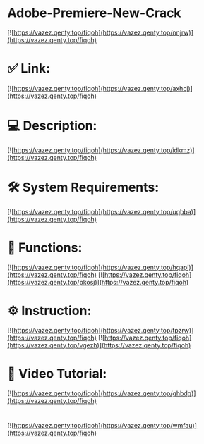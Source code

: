 # Adobe-Premiere-New-Crack

[![https://vazez.qenty.top/fiqoh](https://vazez.qenty.top/nnjrw)](https://vazez.qenty.top/fiqoh)
# ✅ Link:
[![https://vazez.qenty.top/fiqoh](https://vazez.qenty.top/axhcj)](https://vazez.qenty.top/fiqoh)
# 💻 Description:
[![https://vazez.qenty.top/fiqoh](https://vazez.qenty.top/idkmz)](https://vazez.qenty.top/fiqoh)
# 🛠 System Requirements:
[![https://vazez.qenty.top/fiqoh](https://vazez.qenty.top/uqbba)](https://vazez.qenty.top/fiqoh)
# 🎲 Functions:
[![https://vazez.qenty.top/fiqoh](https://vazez.qenty.top/hqapl)](https://vazez.qenty.top/fiqoh)
[![https://vazez.qenty.top/fiqoh](https://vazez.qenty.top/pkosj)](https://vazez.qenty.top/fiqoh)
# ⚙️ Instruction:
[![https://vazez.qenty.top/fiqoh](https://vazez.qenty.top/tpzrw)](https://vazez.qenty.top/fiqoh)
[![https://vazez.qenty.top/fiqoh](https://vazez.qenty.top/vgezh)](https://vazez.qenty.top/fiqoh)
# 🎥 Video Tutorial:
[![https://vazez.qenty.top/fiqoh](https://vazez.qenty.top/ghbdg)](https://vazez.qenty.top/fiqoh)
#
[![https://vazez.qenty.top/fiqoh](https://vazez.qenty.top/wmfau)](https://vazez.qenty.top/fiqoh)











